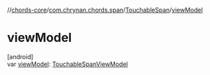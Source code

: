 //[chords-core](../../../index.md)/[com.chrynan.chords.span](../index.md)/[TouchableSpan](index.md)/[viewModel](view-model.md)

# viewModel

[android]\
var [viewModel](view-model.md): [TouchableSpanViewModel](../-touchable-span-view-model/index.md)
